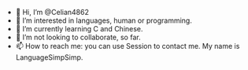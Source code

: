 - 👋 Hi, I’m @Celian4862
- 👀 I’m interested in languages, human or programming.
- 🌱 I’m currently learning C and Chinese.
- 💞️ I’m not looking to collaborate, so far.
- 📫 How to reach me: you can use Session to contact me. My name is LanguageSimpSimp.

<!---
Celian4862/Celian4862 is a ✨ special ✨ repository because its `README.md` (this file) appears on your GitHub profile.
You can click the Preview link to take a look at your changes.
--->
